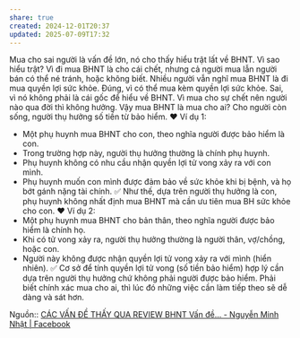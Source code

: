 ```yaml
---
share: true
created: 2024-12-01T20:37
updated: 2025-07-09T17:32
---
```

Mua cho sai người là vấn đề lớn, nó cho thấy hiểu trật lất về BHNT.
Vì sao hiểu trật?
Vì đi mua BHNT là cho cái chết, nhưng cả người mua lẫn người bán có thể né tránh, hoặc không biết. Nhiều người vẫn nghĩ mua BHNT là đi mua quyền lợi sức khỏe.
Đúng, vì có thể mua kèm quyền lợi sức khỏe.
Sai, vì nó không phải là cái gốc để hiểu về BHNT.
Vì mua cho sự chết nên người nào qua đời thì không hưởng.
Vậy mua BHNT là mua cho ai?
Cho người còn sống, người thụ hưởng số tiền từ bảo hiểm.
❤️ Ví dụ 1:
- Một phụ huynh mua BHNT cho con, theo nghĩa người được bảo hiểm là con.
- Trong trường hợp này, người thụ hưởng thường là chính phụ huynh.
- Phụ huynh không có nhu cầu nhận quyền lợi tử vong xảy ra với con mình.
- Phụ huynh muốn con mình được đảm bảo về sức khỏe khi bị bệnh, và họ bớt gánh nặng tài chính.
✅ Như thế, dựa trên người thụ hưởng là con, phụ huynh không nhất định mua BHNT mà cần ưu tiên mua BH sức khỏe cho con.
❤️ Ví dụ 2:
- Một phụ huynh mua BHNT cho bản thân, theo nghĩa người được bảo hiểm là chính họ.
- Khi có tử vong xảy ra, người thụ hưởng thường là người thân, vợ/chồng, hoặc con.
- Người này không được nhận quyền lợi tử vong xảy ra với mình (hiển nhiên).
✅ Cơ sở để tính quyền lợi tử vong (số tiền bảo hiểm) hợp lý cần dựa trên người thụ hưởng chứ không phải người được bảo hiểm.
Phải biết chính xác mua cho ai, thì lúc đó những việc cần làm tiếp theo sẽ dễ dàng và sát hơn.

Nguồn:: [CÁC VẤN ĐỀ THẤY QUA REVIEW BHNT Vấn đề... - Nguyễn Minh Nhật | Facebook](https://www.facebook.com/nmtahn/posts/pfbid0FDZyPGfmye7RWv8hEVTxin7WrKfYkQ9S1XqkT34nDqHs4n1yVRQQuuh72GiMn81il)
